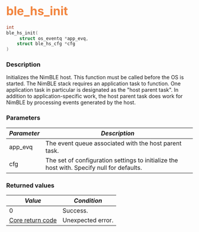 ## <font color="#F2853F" style="font-size:24pt">ble\_hs\_init</font>

```c
int
ble_hs_init(
     struct os_eventq *app_evq,
    struct ble_hs_cfg *cfg
)
```

### Description

Initializes the NimBLE host.  This function must be called before the OS is started.  The NimBLE stack requires an application task to function.  One application task in particular is designated as the "host parent task".  In addition to application-specific work, the host parent task does work for NimBLE by processing events generated by the host.

### Parameters

| *Parameter* | *Description* |
|-------------|---------------|
| app\_evq | The event queue associated with the host parent task. |
| cfg | The set of configuration settings to initialize the host with.  Specify null for defaults. |

### Returned values

| *Value* | *Condition* |
|---------|-------------|
| 0 | Success. |
| [Core return code](../../ble_hs_return_codes/#return-codes-core) | Unexpected error. |
